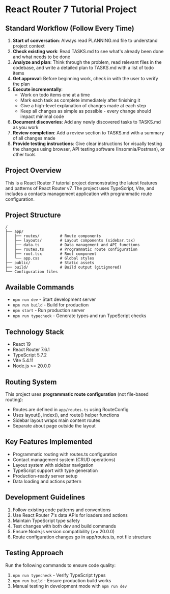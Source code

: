 # React Router 7 Tutorial Project

## Standard Workflow (Follow Every Time)
1. **Start of conversation**: Always read PLANNING.md file to understand project context
2. **Check existing work**: Read TASKS.md to see what's already been done and what needs to be done
3. **Analyze and plan**: Think through the problem, read relevant files in the codebase, and write a detailed plan to TASKS.md with a list of todo items
4. **Get approval**: Before beginning work, check in with the user to verify the plan
5. **Execute incrementally**: 
   - Work on todo items one at a time
   - Mark each task as complete immediately after finishing it
   - Give a high-level explanation of changes made at each step
   - Keep all changes as simple as possible - every change should impact minimal code
6. **Document discoveries**: Add any newly discovered tasks to TASKS.md as you work
7. **Review completion**: Add a review section to TASKS.md with a summary of all changes made
8. **Provide testing instructions**: Give clear instructions for visually testing the changes using browser, API testing software (Insomnia/Postman), or other tools

## Project Overview
This is a React Router 7 tutorial project demonstrating the latest features and patterns of React Router v7. The project uses TypeScript, Vite, and includes a contacts management application with programmatic route configuration.

## Project Structure
```
/
├── app/
│   ├── routes/         # Route components
│   ├── layouts/        # Layout components (sidebar.tsx)
│   ├── data.ts         # Data management and API functions
│   ├── routes.ts       # Programmatic route configuration
│   ├── root.tsx        # Root component
│   └── app.css         # Global styles
├── public/             # Static assets
├── build/              # Build output (gitignored)
└── Configuration files
```

## Available Commands
- `npm run dev` - Start development server
- `npm run build` - Build for production
- `npm start` - Run production server
- `npm run typecheck` - Generate types and run TypeScript checks

## Technology Stack
- React 19
- React Router 7.6.1
- TypeScript 5.7.2
- Vite 5.4.11
- Node.js >= 20.0.0

## Routing System
This project uses **programmatic route configuration** (not file-based routing):
- Routes are defined in `app/routes.ts` using RouteConfig
- Uses layout(), index(), and route() helper functions
- Sidebar layout wraps main content routes
- Separate about page outside the layout

## Key Features Implemented
- Programmatic routing with routes.ts configuration
- Contact management system (CRUD operations)
- Layout system with sidebar navigation
- TypeScript support with type generation
- Production-ready server setup
- Data loading and actions pattern

## Development Guidelines
1. Follow existing code patterns and conventions
2. Use React Router 7's data APIs for loaders and actions
3. Maintain TypeScript type safety
4. Test changes with both dev and build commands
5. Ensure Node.js version compatibility (>= 20.0.0)
6. Route configuration changes go in app/routes.ts, not file structure

## Testing Approach
Run the following commands to ensure code quality:
1. `npm run typecheck` - Verify TypeScript types
2. `npm run build` - Ensure production build works
3. Manual testing in development mode with `npm run dev`